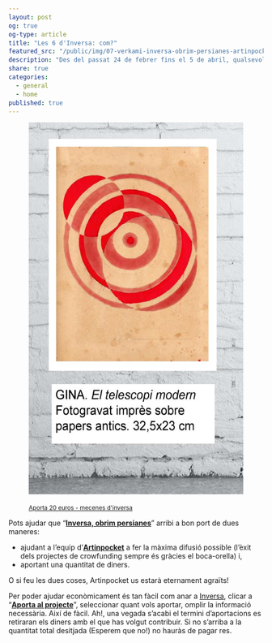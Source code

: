 ```yaml
---
layout: post
og: true
og-type: article
title: "Les 6 d'Inversa: com?"
featured_src: "/public/img/07-verkami-inversa-obrim-persianes-artinpocket-gina.jpg"
description: "Des del passat 24 de febrer fins el 5 de abril, qualsevol persona pot convertir-se en mecenes i promotor d’art. Només fa falta anar a Inversa i aportar allò que es cregui necessari"
share: true
categories:
  - general
  - home
published: true
---
```


<figure class="text-center">
	<img src="/public/img/07-verkami-inversa-obrim-persianes-artinpocket-gina.jpg" alt="Aportació de 20 euros - mecenes d'inversa" title="Aportació de 20 euros - mecenes d'inversa">
	<figcaption>
		<p><small><i class="fa fa-credit-card"></i> <a href="http://www.verkami.com/projects/11057-inversa-obrim-persianes/contribute/select/72340/login" title="Aporta 20 euros - mecenes d'inversa">Aporta 20 euros - mecenes d'inversa</a></small></p>
	</figcaption>
</figure>

Pots ajudar que “**[Inversa, obrim persianes](http://www.verkami.com/projects/11057-inversa-obrim-persianes)**” arribi a bon port de dues maneres:

- ajudant a l’equip d’**[Artinpocket](http://www.artinpocket.cat/)** a fer la màxima difusió possible (l’èxit dels projectes de crowfunding sempre és gràcies el boca-orella) i, 
- aportant una quantitat de diners. 

O si feu les dues coses, Artinpocket us estarà eternament agraïts! 

<!--more-->

Per poder ajudar econòmicament és tan fàcil com anar a [Inversa](http://www.verkami.com/projects/11057-inversa-obrim-persianes), clicar a “**[Aporta al projecte](http://www.verkami.com/projects/11057-inversa-obrim-persianes/contribute/select/72340/login)**”, seleccionar quant vols aportar, omplir la informació necessària. Així de fàcil. Ah!, una vegada s’acabi el termini d’aportacions es retiraran els diners amb el que has volgut contribuir. Si no s’arriba a la quantitat total desitjada (Esperem que no!) no hauràs de pagar res.